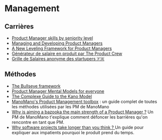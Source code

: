 # Management

## Carrières

* [Product Manager skills by seniority level](https://medium.com/agileinsider/product-manager-skills-by-seniority-level-a-deep-breakdown-cd0690f76d10)
* [Managing and Developing Product Managers](https://blackboxofpm.com/managing-and-developing-product-managers-2f9a3963fab6)
* [A New Leveling Framework for Product Managers](https://postlight.com/insights/a-new-leveling-framework-for-product-managers)
* [Générateur de salaire en produit par The Product Crew](https://theproductcrew.outgrow.us/simulateur-salaires-PrD?\_hsenc=p2ANqtz-9EYE2YHn\_goKNuljbhKI6POgxS3LIIZFbbd1VFQem107SAtI1JSpz9l6ECIEjb5JwxqDaeGQXSqd\_E5cvW-lfNYt1dsg&\_hsmi=204337905\&utm\_content=204337905\&utm\_medium=email\&utm\_source=hs\_automation)
* [Grille de Salaires anonyme des startupers 🇫🇷](https://docs.google.com/spreadsheets/d/1Zjvz-Ud2TR3rco2BTq0X0Ovr29ohASCRiAATwmAX5YY/edit?usp=sharing)

## Méthodes

* [The Bullseye framework](https://medium.com/@yegg/the-bullseye-framework-for-getting-traction-ef49d05bfd7e)
* [Product Manager Mental Models for everyone](https://blackboxofpm.com/product-management-mental-models-for-everyone-31e7828cb50b)
* [The Complexe Guide to the Kano Model](https://foldingburritos.com/blog/kano-model)
* [ManoMano's Product Management toolbox](https://medium.com/manomano-tech/manomanos-product-management-toolbox-1e84e06b2e3f) : un guide complet de toutes les méthodes utilisées par les PM de ManoMano
* [Why is aiming a bazooka the main strength of a Product Manager ?](https://medium.com/manomano-tech/why-is-aiming-a-bazooka-the-main-strength-of-a-product-manager-cffcf6727ea8) Un PM de ManoMano t'explique comment défoncer les barrières qu'on rencontre en tant que PM.&#x20;
* [Why software projects take longer than you think ? ](https://erikbern.com/2019/04/15/why-software-projects-take-longer-than-you-think-a-statistical-model.html)Un guide pour expliquer aux impatients pourquoi le produit prend du temps.
